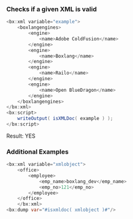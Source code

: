 ### Checks if a given XML is valid




```java
<bx:xml variable="example">
	<boxlangengines>
		<engine>
			<name>Adobe ColdFusion</name>
		</engine>
		<engine>
			<name>Boxlang</name>
		</engine>
		<engine>
			<name>Railo</name>
		</engine>
		<engine>
			<name>Open BlueDragon</name>
		</engine>
	</boxlangengines>
</bx:xml>
<bx:script>
	writeOutput( isXMLDoc( example ) );
</bx:script>

```

Result: YES

### Additional Examples


```java
<bx:xml variable="xmlobject">
	<office>
		<employee>
			<emp_name>boxlang_dev</emp_name>
			<emp_no>121</emp_no>
		</employee>
	</office>
	</bx:xml>
<bx:dump var="#isxmldoc( xmlobject )#"/>
```


